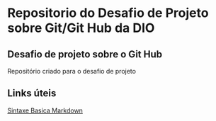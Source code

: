# Repositorio do Desafio de Projeto sobre Git/Git Hub da DIO
## Desafio de projeto sobre o Git Hub

Repositório criado para o desafio de projeto

## Links úteis


[Sintaxe Basica Markdown](https://www.markdownguide.org/)
